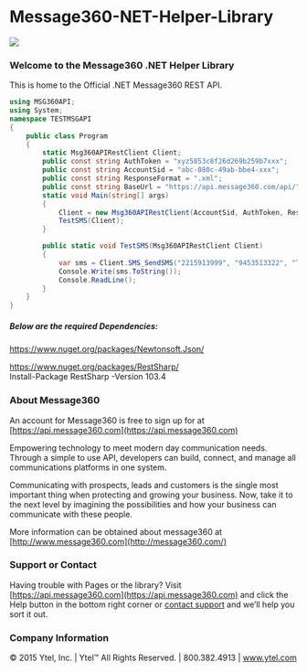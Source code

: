 # Message360-NET-Helper-Library

![](http://message360.com/wordpress/wp-content/uploads/2014/08/message360.png)

### Welcome to the Message360 .NET Helper Library
This is home to the Official .NET Message360 REST API. 

```C#
using MSG360API;
using System;
namespace TESTMSGAPI
{
    public class Program
    {
        static Msg360APIRestClient Client;
        public const string AuthToken = "xyz5853c8f26d269b259b7xxx";
        public const string AccountSid = "abc-080c-49ab-bbe4-xxx";
        public const string ResponseFormat = ".xml";
        public const string BaseUrl = "https://api.message360.com/api/";
        static void Main(string[] args)
        {
            Client = new Msg360APIRestClient(AccountSid, AuthToken, ResponseFormat, BaseUrl);
            TestSMS(Client);
        }

        public static void TestSMS(Msg360APIRestClient Client)
        {
            var sms = Client.SMS_SendSMS("2215913999", "9453513322", "Testing", "1", "1");
            Console.Write(sms.ToString());
            Console.ReadLine();
        }
    }
}
```
##### Below are the required Dependencies:
https://www.nuget.org/packages/Newtonsoft.Json/

https://www.nuget.org/packages/RestSharp/<BR>
Install-Package RestSharp -Version 103.4


### About Message360

An account for Message360 is free to sign up for at [https://api.message360.com](https://api.message360.com)

Empowering technology to meet modern day communication needs. Through a simple to use API, developers can build, connect, and manage all communications platforms in one system. 

Communicating with prospects, leads and customers is the single most important thing when protecting and growing your business. Now, take it to the next level by imagining the possibilities and how your business can communicate with these people.

More information can be obtained about message360 at [http://www.message360.com](http://message360.com/)

### Support or Contact
Having trouble with Pages or the library?  Visit [https://api.message360.com](https://api.message360.com) and click the Help button in the bottom right corner or [contact support](mailto:support@ytel.com) and we’ll help you sort it out.

### Company Information
© 2015 Ytel, Inc. | Ytel™ All Rights Reserved. | 800.382.4913 | www.ytel.com

